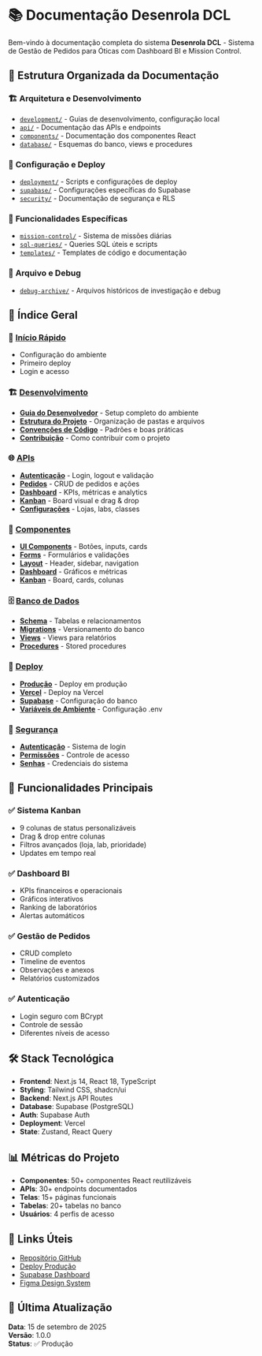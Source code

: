 # 📚 Documentação Desenrola DCL

Bem-vindo à documentação completa do sistema **Desenrola DCL** - Sistema de Gestão de Pedidos para Óticas com Dashboard BI e Mission Control.

## 📁 **Estrutura Organizada da Documentação**

### 🏗️ **Arquitetura e Desenvolvimento**
- [`development/`](./development/) - Guias de desenvolvimento, configuração local
- [`api/`](./api/) - Documentação das APIs e endpoints  
- [`components/`](./components/) - Documentação dos componentes React
- [`database/`](./database/) - Esquemas do banco, views e procedures

### 🔧 **Configuração e Deploy**
- [`deployment/`](./deployment/) - Scripts e configurações de deploy
- [`supabase/`](./supabase/) - Configurações específicas do Supabase
- [`security/`](./security/) - Documentação de segurança e RLS

### 🎯 **Funcionalidades Específicas**  
- [`mission-control/`](./mission-control/) - Sistema de missões diárias
- [`sql-queries/`](./sql-queries/) - Queries SQL úteis e scripts
- [`templates/`](./templates/) - Templates de código e documentação

### 🐛 **Arquivo e Debug**
- [`debug-archive/`](./debug-archive/) - Arquivos históricos de investigação e debug

## 📖 Índice Geral

### 🚀 [Início Rápido](./development/quick-start.md)
- Configuração do ambiente
- Primeiro deploy
- Login e acesso

### 🏗️ [Desenvolvimento](./development/)
- **[Guia do Desenvolvedor](./development/developer-guide.md)** - Setup completo do ambiente
- **[Estrutura do Projeto](./development/project-structure.md)** - Organização de pastas e arquivos
- **[Convenções de Código](./development/coding-standards.md)** - Padrões e boas práticas
- **[Contribuição](./development/contributing.md)** - Como contribuir com o projeto

### 🌐 [APIs](./api/)
- **[Autenticação](./api/auth.md)** - Login, logout e validação
- **[Pedidos](./api/pedidos.md)** - CRUD de pedidos e ações
- **[Dashboard](./api/dashboard.md)** - KPIs, métricas e analytics
- **[Kanban](./api/kanban.md)** - Board visual e drag & drop
- **[Configurações](./api/configuracoes.md)** - Lojas, labs, classes

### 🧩 [Componentes](./components/)
- **[UI Components](./components/ui.md)** - Botões, inputs, cards
- **[Forms](./components/forms.md)** - Formulários e validações
- **[Layout](./components/layout.md)** - Header, sidebar, navigation
- **[Dashboard](./components/dashboard.md)** - Gráficos e métricas
- **[Kanban](./components/kanban.md)** - Board, cards, colunas

### 🗄️ [Banco de Dados](./database/)
- **[Schema](./database/schema.md)** - Tabelas e relacionamentos
- **[Migrations](./database/migrations.md)** - Versionamento do banco
- **[Views](./database/views.md)** - Views para relatórios
- **[Procedures](./database/procedures.md)** - Stored procedures

### 🚀 [Deploy](./deployment/)
- **[Produção](./deployment/production.md)** - Deploy em produção
- **[Vercel](./deployment/vercel.md)** - Deploy na Vercel
- **[Supabase](./deployment/supabase.md)** - Configuração do banco
- **[Variáveis de Ambiente](./deployment/environment.md)** - Configuração .env

### 🔐 [Segurança](./security/)
- **[Autenticação](./security/authentication.md)** - Sistema de login
- **[Permissões](./security/permissions.md)** - Controle de acesso
- **[Senhas](./security/senhas-reais-descobertas.md)** - Credenciais do sistema

## 🎯 Funcionalidades Principais

### ✅ **Sistema Kanban**
- 9 colunas de status personalizáveis
- Drag & drop entre colunas
- Filtros avançados (loja, lab, prioridade)
- Updates em tempo real

### ✅ **Dashboard BI**
- KPIs financeiros e operacionais
- Gráficos interativos
- Ranking de laboratórios
- Alertas automáticos

### ✅ **Gestão de Pedidos**
- CRUD completo
- Timeline de eventos
- Observações e anexos
- Relatórios customizados

### ✅ **Autenticação**
- Login seguro com BCrypt
- Controle de sessão
- Diferentes níveis de acesso

## 🛠️ Stack Tecnológica

- **Frontend**: Next.js 14, React 18, TypeScript
- **Styling**: Tailwind CSS, shadcn/ui
- **Backend**: Next.js API Routes
- **Database**: Supabase (PostgreSQL)
- **Auth**: Supabase Auth
- **Deployment**: Vercel
- **State**: Zustand, React Query

## 📊 Métricas do Projeto

- **Componentes**: 50+ componentes React reutilizáveis
- **APIs**: 30+ endpoints documentados
- **Telas**: 15+ páginas funcionais
- **Tabelas**: 20+ tabelas no banco
- **Usuários**: 4 perfis de acesso

## 🔗 Links Úteis

- [Repositório GitHub](https://github.com/mellooticas/desenrola_dcl)
- [Deploy Produção](https://desenrola-dcl.vercel.app)
- [Supabase Dashboard](https://supabase.com/dashboard)
- [Figma Design System](link-do-figma)

## 📝 Última Atualização

**Data**: 15 de setembro de 2025  
**Versão**: 1.0.0  
**Status**: ✅ Produção